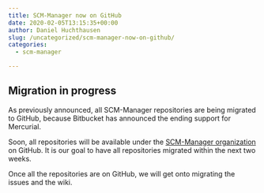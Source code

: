 ```yaml
---
title: SCM-Manager now on GitHub
date: 2020-02-05T13:15:35+00:00
author: Daniel Huchthausen
slug: /uncategorized/scm-manager-now-on-github/
categories:
  - scm-manager

---
```

## Migration in progress

As previously announced, all SCM-Manager repositories are being migrated to GitHub, because Bitbucket has announced the ending support for Mercurial.

Soon, all repositories will be available under the [SCM-Manager organization](https://github.com/scm-manager) on GitHub. It is our goal to have all repositories migrated within the next two weeks.

Once all the repositories are on GitHub, we will get onto migrating the issues and the wiki.

